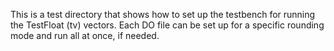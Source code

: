 This is a test directory that shows how to set up the testbench for
running the TestFloat (tv) vectors.  Each DO file can be set up for a
specific rounding mode and run all at once, if needed.

